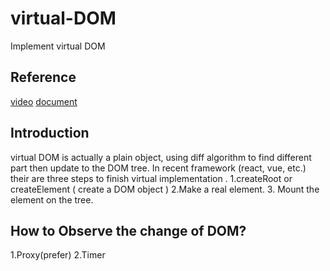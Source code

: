 # virtual-DOM
Implement  virtual DOM 
## Reference 
[video](https://www.youtube.com/watch?v=85gJMUEcnkc&list=PLo3rprOUyd4No6uFxJ5DU1J43U2x5EZZK&index=1&t=1403s)
[document](https://medium.com/%E6%89%8B%E5%AF%AB%E7%AD%86%E8%A8%98/build-a-simple-virtual-dom-5cf12ccf379f)
## Introduction 
virtual DOM is actually a plain object, using diff algorithm to find different part then update to the DOM tree.
In recent framework (react, vue, etc.) their are three steps to finish virtual implementation . 
1.createRoot or createElement ( create a DOM object )
2.Make a real element.
3. Mount the element on the tree.
## How to Observe the change of DOM?
1.Proxy(prefer)
2.Timer

